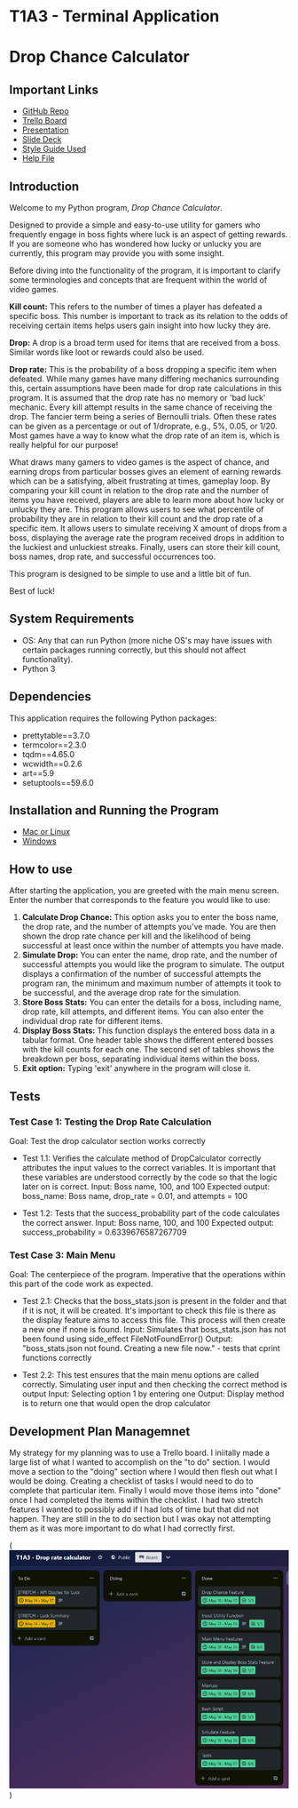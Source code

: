 # T1A3 - Terminal Application
# **Drop Chance Calculator**
## Important Links <a name="ImportantLinks"></a>

* [GitHub Repo](https://github.com/CameronWD/T1A3)
* [Trello Board](https://trello.com/b/3npKVqHD/t1a3-drop-rate-calculator)
* [Presentation](https://youtu.be/WJEf7qiIxBw)
* [Slide Deck](ppt/T1A3%20--%20Drop%20Calculator.pdf)
* [Style Guide Used](https://peps.python.org/pep-0008/)
* [Help File](#installation-and-running-the-program)

## Introduction <a name="Introduction"></a>

Welcome to my Python program, *Drop Chance Calculator*.

Designed to provide a simple and easy-to-use utility for gamers who frequently engage in boss fights where luck is an aspect of getting rewards. If you are someone who has wondered how lucky or unlucky you are currently, this program may provide you with some insight.

Before diving into the functionality of the program, it is important to clarify some terminologies and concepts that are frequent within the world of video games.

**Kill count:** This refers to the number of times a player has defeated a specific boss. This number is important to track as its relation to the odds of receiving certain items helps users gain insight into how lucky they are.

**Drop:** A drop is a broad term used for items that are received from a boss. Similar words like loot or rewards could also be used.

**Drop rate:** This is the probability of a boss dropping a specific item when defeated. While many games have many differing mechanics surrounding this, certain assumptions have been made for drop rate calculations in this program. It is assumed that the drop rate has no memory or 'bad luck' mechanic. Every kill attempt results in the same chance of receiving the drop. The fancier term being a series of Bernoulli trials. Often these rates can be given as a percentage or out of 1/droprate, e.g., 5%, 0.05, or 1/20. Most games have a way to know what the drop rate of an item is, which is really helpful for our purpose!

What draws many gamers to video games is the aspect of chance, and earning drops from particular bosses gives an element of earning rewards which can be a satisfying, albeit frustrating at times, gameplay loop. By comparing your kill count in relation to the drop rate and the number of items you have received, players are able to learn more about how lucky or unlucky they are. This program allows users to see what percentile of probability they are in relation to their kill count and the drop rate of a specific item. It allows users to simulate receiving X amount of drops from a boss, displaying the average rate the program received drops in addition to the luckiest and unluckiest streaks. Finally, users can store their kill count, boss names, drop rate, and successful occurrences too.

This program is designed to be simple to use and a little bit of fun.

Best of luck!

## System Requirements <a name="System"></a>

- OS: Any that can run Python (more niche OS's may have issues with certain packages running correctly, but this should not affect functionality).
- Python 3

## Dependencies <a name="Dependencies"></a>

This application requires the following Python packages:

- prettytable==3.7.0
- termcolor==2.3.0
- tqdm==4.65.0
- wcwidth==0.2.6
- art==5.9
- setuptools==59.6.0

## Installation and Running the Program<a name="Installation"></a>

- [Mac or Linux](helpMacLinux.md)
- [Windows](helpWindows.md)

## How to use <a name="How"></a>

After starting the application, you are greeted with the main menu screen. Enter the number that corresponds to the feature you would like to use:

1. **Calculate Drop Chance:** This option asks you to enter the boss name, the drop rate, and the number of attempts you've made. You are then shown the drop rate chance per kill and the likelihood of being successful at least once within the number of attempts you have made.
2. **Simulate Drop:** You can enter the name, drop rate, and the number of successful attempts you would like the program to simulate. The output displays a confirmation of the number of successful attempts the program ran, the minimum and maximum number of attempts it took to be successful, and the average drop rate for the simulation.
3. **Store Boss Stats:** You can enter the details for a boss, including name, drop rate, kill attempts, and different items. You can also enter the individual drop rate for different items.
4. **Display Boss Stats:** This function displays the entered boss data in a tabular format. One header table shows the different entered bosses with the kill counts for each one. The second set of tables shows the breakdown per boss, separating individual items within the boss.
5. **Exit option:** Typing 'exit' anywhere in the program will close it.

## Tests <a name="Test"></a>

### Test Case 1: Testing the Drop Rate Calculation
Goal: Test the drop calculator section works correctly

* Test 1.1: Verifies the calculate method of DropCalculator correctly attributes the input values to the correct variables. It is important that these variables are understood correctly by the code so that the logic later on is correct.
     Input: Boss name, 100, and 100
     Expected output: boss_name: Boss name, drop_rate = 0.01, and attempts = 100

* Test 1.2: Tests that the success_probability part of the code calculates the correct answer.
     Input: Boss name, 100, and 100
     Expected output: success_probability = 0.6339676587267709

### Test Case 3: Main Menu
Goal: The centerpiece of the program. Imperative that the operations within this part of the code work as expected.

* Test 2.1: Checks that the boss_stats.json is present in the folder and that if it is not, it will be created. It's important to check this file is there as the display feature aims to access this file. This process will then create a new one if none is found.
     Input: Simulates that boss_stats.json has not been found using side_effect FileNotFoundError()
     Output: "boss_stats.json not found. Creating a new file now." - tests that cprint functions correctly

* Test 2.2: This test ensures that the main menu options are called correctly. Simulating user input and then checking the correct method is output
     Input: Selecting option 1 by entering one
     Output: Display method is to return one that would open the drop calculator


## Development Plan Managemnet 

My strategy for my planning was to use a Trello board. I iniitally made a large list of what I wanted to accomplish on the "to do" section. I would move a section to the "doing" section where I would then flesh out what I would be doing. Creating a checklist of tasks I would need to do to complete that particular item. Finally I would move those items into "done" once I had completed the items within the checklist. I had two stretch features I wanted to possibly add if I had lots of time but that did not happen. They are still in the to do section but I was okay not attempting them as it was more important to do what I had correctly first. 

(![Trello Board](docs/TrelloBoard.png))


